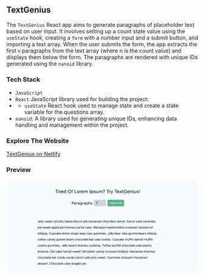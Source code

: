 ## TextGenius

The `TextGenius` React app aims to generate paragraphs of placeholder text based on user input. It involves setting up a count state value using the `useState` hook, creating a `form` with a number input and a submit button, and importing a text array. When the user submits the form, the app extracts the first `n` paragraphs from the text array (where n is the count value) and displays them below the form. The paragraphs are rendered with unique IDs generated using the `nanoid` library.

### Tech Stack
- `JavaScript`
- `React` JavaScript library used for building the project:
- - `useState` React hook used to manage state and create a state variable for the questions array.
- `nanoid`: A library used for generating unique IDs, enhancing data handling and management within the project.
### Explore The Website
[TextGenius on Netlify](https://text-genius.netlify.app/)

### Preview

<img src="./public/text-genius.png" alt="TextGenius React App"/>
